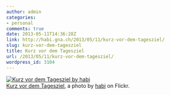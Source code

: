 ```yaml
---
author: admin
categories:
- personal
comments: true
date: 2013-05-11T14:36:28Z
link: http://habi.gna.ch/2013/05/11/kurz-vor-dem-tagesziel/
slug: kurz-vor-dem-tagesziel
title: Kurz vor dem Tagesziel
url: /2013/05/11/kurz-vor-dem-tagesziel/
wordpress_id: 3104
---
```


[![Kurz vor dem Tagesziel by habi](http://farm8.staticflickr.com/7401/8729008282_7420423d62.jpg)](http://www.flickr.com/photos/habi/8729008282/)  
[Kurz vor dem Tagesziel](http://www.flickr.com/photos/habi/8729008282/), a photo by [habi](http://www.flickr.com/photos/habi/) on Flickr.
